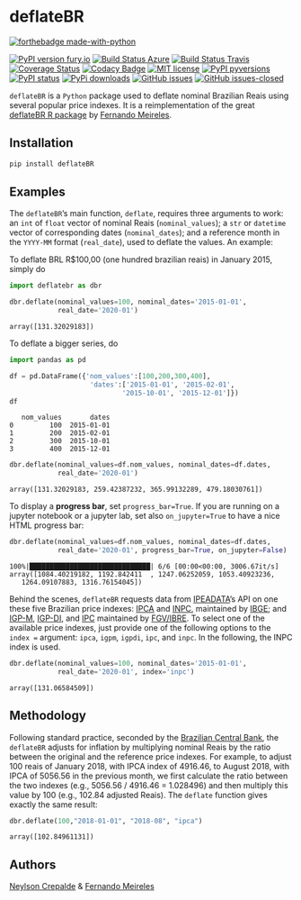 deflateBR
=========

[![forthebadge made-with-python](http://ForTheBadge.com/images/badges/made-with-python.svg)](https://www.python.org/)

[![PyPI version fury.io](https://badge.fury.io/py/deflateBR.svg)](https://pypi.python.org/pypi/deflateBR/)
[![Build Status Azure](https://dev.azure.com/neylsoncrepalde/deflateBR/_apis/build/status/neylsoncrepalde.deflatebr?branchName=master)](https://dev.azure.com/neylsoncrepalde/deflateBR/_build/latest?definitionId=1&branchName=master)
[![Build Status Travis](https://travis-ci.org/neylsoncrepalde/deflatebr.svg?branch=master)](https://travis-ci.org/neylsoncrepalde/deflatebr?branch=master)
[![Coverage Status](https://coveralls.io/repos/github/neylsoncrepalde/deflatebr/badge.svg?branch=master)](https://coveralls.io/github/neylsoncrepalde/deflatebr?branch=master)
[![Codacy Badge](https://api.codacy.com/project/badge/Grade/3f38c77f8e5c4d02bbb8befd3cdb9489)](https://www.codacy.com/manual/neylsoncrepalde/deflatebr?utm_source=github.com&amp;utm_medium=referral&amp;utm_content=neylsoncrepalde/deflatebr&amp;utm_campaign=Badge_Grade)
[![MIT license](https://img.shields.io/badge/License-MIT-blue.svg)](https://lbesson.mit-license.org/)
[![PyPI pyversions](https://img.shields.io/pypi/pyversions/deflateBR.svg)](https://pypi.python.org/pypi/deflateBR/)
[![PyPI status](https://img.shields.io/pypi/status/deflateBR.svg)](https://pypi.python.org/pypi/deflateBR/)
[![PyPi downloads](https://pypip.in/d/deflateBR/badge.png)](https://crate.io/packages/deflateBR/)
[![GitHub issues](https://img.shields.io/github/issues/neylsoncrepalde/deflatebr.svg)](https://GitHub.com/neylsoncrepalde/deflateBR/issues/)
[![GitHub issues-closed](https://img.shields.io/github/issues-closed/neylsoncrepalde/deflatebr.svg)](https://GitHub.com/neylsoncrepalde/deflatebr/issues?q=is%3Aissue+is%3Aclosed)



`deflateBR` is a `Python` package used to deflate nominal Brazilian Reais
using several popular price indexes. It is a reimplementation of the great
[deflateBR R package](https://cran.r-project.org/web/packages/deflateBR/index.html) 
by [Fernando Meireles](https://twitter.com/meirelesff).

Installation
------------

```bash
pip install deflateBR
```

Examples
--------

The `deflateBR`’s main function, `deflate`, requires three arguments to
work: an `int` of `float` vector of nominal Reais (`nominal_values`); a `str` or `datetime` vector of corresponding dates (`nominal_dates`); and a reference month in the `YYYY-MM` format (`real_date`), used to deflate the values. An
example:

To deflate BRL R$100,00 (one hundred brazilian reais) in January 2015,
simply do

```python
import deflatebr as dbr

dbr.deflate(nominal_values=100, nominal_dates='2015-01-01', 
            real_date='2020-01')
```
    array([131.32029183])

To deflate a bigger series, do

```python
import pandas as pd

df = pd.DataFrame({'nom_values':[100,200,300,400],
                    'dates':['2015-01-01', '2015-02-01',
                            '2015-10-01', '2015-12-01']})
df
```
       nom_values       dates
    0         100  2015-01-01
    1         200  2015-02-01
    2         300  2015-10-01
    3         400  2015-12-01

```python
dbr.deflate(nominal_values=df.nom_values, nominal_dates=df.dates, 
            real_date='2020-01')
```
    array([131.32029183, 259.42387232, 365.99132289, 479.18030761])


To display a **progress bar**, set `progress_bar=True`. If you are running on a jupyter notebook or a jupyter lab, set also `on_jupyter=True` to have a nice HTML progress bar: 

```python
dbr.deflate(nominal_values=df.nom_values, nominal_dates=df.dates, 
            real_date='2020-01', progress_bar=True, on_jupyter=False)
```
    100%|██████████████████████████████| 6/6 [00:00<00:00, 3006.67it/s] 
    array([1084.40219182, 1192.842411  , 1247.06252059, 1053.40923236,
       1264.09107883, 1316.76154045])


Behind the scenes, `deflateBR` requests data from
[IPEADATA](http://www.ipeadata.gov.br/)’s API on one these five
Brazilian price indexes:
[IPCA](https://ww2.ibge.gov.br/english/estatistica/indicadores/precos/inpc_ipca/defaultinpc.shtm)
and
[INPC](https://ww2.ibge.gov.br/english/estatistica/indicadores/precos/inpc_ipca/defaultinpc.shtm),
maintained by [IBGE](https://ww2.ibge.gov.br/home/); and
[IGP-M](http://portalibre.fgv.br/main.jsp?lumChannelId=402880811D8E34B9011D92B6160B0D7D),
[IGP-DI](http://portalibre.fgv.br/main.jsp?lumChannelId=402880811D8E34B9011D92B6160B0D7D),
and
[IPC](http://portalibre.fgv.br/main.jsp?lumChannelId=402880811D8E34B9011D92B7350710C7)
maintained by
[FGV/IBRE](http://portalibre.fgv.br/main.jsp?lumChannelId=402880811D8E2C4C011D8E33F5700158).
To select one of the available price indexes, just provide one of the
following options to the `index =` argument: `ipca`, `igpm`, `igpdi`,
`ipc`, and `inpc`. In the following, the INPC index is used.

```python
dbr.deflate(nominal_values=100, nominal_dates='2015-01-01', 
            real_date='2020-01', index='inpc')
```
    array([131.06584509])


Methodology
-----------

Following standard practice, seconded by the [Brazilian Central
Bank](https://www3.bcb.gov.br/CALCIDADAO/publico/metodologiaCorrigirIndice.do?method=metodologiaCorrigirIndice),
the `deflateBR` adjusts for inflation by multiplying nominal Reais by
the ratio between the original and the reference price indexes. For
example, to adjust 100 reais of January 2018, with IPCA index of
4916.46, to August 2018, with IPCA of 5056.56 in the previous month, we
first calculate the ratio between the two indexes (e.g., 5056.56 /
4916.46 = 1.028496) and then multiply this value by 100 (e.g., 102.84
adjusted Reais). The `deflate` function gives exactly the same result:

```python
dbr.deflate(100,"2018-01-01", "2018-08", "ipca")
```
    array([102.84961131])

Authors
------

[Neylson Crepalde](https://www.neylsoncrepalde.com) & 
[Fernando Meireles](http://fmeireles.com)
